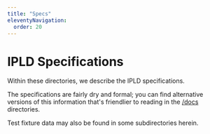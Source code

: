 ```yaml
---
title: "Specs"
eleventyNavigation:
  order: 20
---
```


IPLD Specifications
===================

Within these directories, we describe the IPLD specifications.

The specifications are fairly dry and formal;
you can find alternative versions of this information that's friendlier to reading in the [/docs](/docs/) directories.

Test fixture data may also be found in some subdirectories herein.
